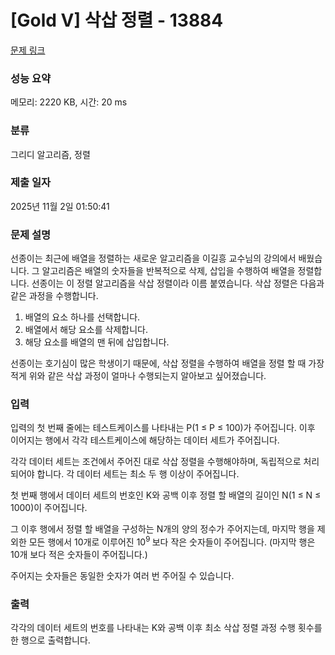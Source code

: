 # [Gold V] 삭삽 정렬 - 13884 

[문제 링크](https://www.acmicpc.net/problem/13884) 

### 성능 요약

메모리: 2220 KB, 시간: 20 ms

### 분류

그리디 알고리즘, 정렬

### 제출 일자

2025년 11월 2일 01:50:41

### 문제 설명

<p>선종이는 최근에 배열을 정렬하는 새로운 알고리즘을 이길흥 교수님의 강의에서 배웠습니다. 그 알고리즘은 배열의 숫자들을 반복적으로 삭제, 삽입을 수행하여 배열을 정렬합니다. 선종이는 이 정렬 알고리즘을 삭삽 정렬이라 이름 붙였습니다. 삭삽 정렬은 다음과 같은 과정을 수행합니다.</p>

<ol>
	<li>배열의 요소 하나를 선택합니다.</li>
	<li>배열에서 해당 요소를 삭제합니다.</li>
	<li>해당 요소를 배열의 맨 뒤에 삽입합니다.</li>
</ol>

<p>선종이는 호기심이 많은 학생이기 때문에, 삭삽 정렬을 수행하여 배열을 정렬 할 때 가장 적게 위와 같은 삭삽 과정이 얼마나 수행되는지 알아보고 싶어졌습니다.</p>

### 입력 

 <p>입력의 첫 번째 줄에는 테스트케이스를 나타내는 P(1 ≤ P ≤ 100)가 주어집니다. 이후 이어지는 행에서 각각 테스트케이스에 해당하는 데이터 세트가 주어집니다.</p>

<p>각각 데이터 세트는 조건에서 주어진 대로 삭삽 정렬을 수행해야하며, 독립적으로 처리되어야 합니다. 각 데이터 세트는 최소 두 행 이상이 주어집니다.</p>

<p>첫 번째 행에서 데이터 세트의 번호인 K와 공백 이후 정렬 할 배열의 길이인 N(1 ≤ N ≤ 1000)이 주어집니다.</p>

<p>그 이후 행에서 정렬 할 배열을 구성하는 N개의 양의 정수가 주어지는데, 마지막 행을 제외한 모든 행에서 10개로 이루어진 10<sup>9 </sup>보다 작은 숫자들이 주어집니다. (마지막 행은 10개 보다 적은 숫자들이 주어집니다.)</p>

<p>주어지는 숫자들은 동일한 숫자가 여러 번 주어질 수 있습니다.</p>

### 출력 

 <p>각각의 데이터 세트의 번호를 나타내는 K와 공백 이후 최소 삭삽 정렬 과정 수행 횟수를 한 행으로 출력합니다.</p>

